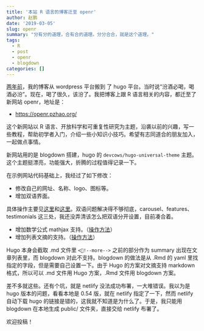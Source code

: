 ```yaml
---
title: '本站 R 语言的博客迁至 openr'
author: 赵鹏
date: '2019-03-05'
slug: openr
summary: "分有分的道理，合有合的道理。分分合合，就是这个道理。"
tags:
  - R
  - post
  - openr
  - blogdown
categories: []
---
```


[两年前](http://dapengde.com/archives/19323)，我的博客从 wordpress 平台搬到 了 hugo 平台。当时说“汾酒必喝，喝酒必汾”。现在，喝了很久，该汾了。我把博客上跟 R 语言相关的内容，都迁至了新网站 openr，地址是：

- <https://openr.pzhao.org/>

这个新网站以 R 语言、开放科学和可重复性研究为主题，沿袭以前的兴趣，写一些教程，帮助初学者入门，介绍一些小知识小技巧。希望有志同道合的朋友加入，一起做点事情。

新网站用的是 blogdown 搭建，hugo 的 `devcows/hugo-universal-theme` 主题。这个主题挺漂亮，功能强大，折腾的过程值得记录一下。

在示例网站代码基础上，我经过了如下修改：

- 修改自己的网址、名称、logo、图标等。
- 增加双语界面。

具体操作主要见[这里](https://github.com/rbind/openr/commit/56fdd5e799e95ac9420f76b3744ecc13a40749e3)和[这里](https://github.com/rbind/openr/commit/6674425686790e52d7ea1838153af60cb42cf81e)。双语问题解决得不够彻底，carousel、features、testimonials 这三处，我还没弄清该怎么把双语分开设置，目前凑合着。

- 增加数学公式 mathjax 支持。（[操作方法](https://github.com/rbind/openr/commit/a12898e8a6cbdab31234ee9d128f57239008c7a6)）
- 增加列表文摘的支持。（[操作方法](https://github.com/rbind/openr/commit/863cfb399c99779caf7f2bc6d485b54531d79eaa)）

Hugo 本身会截取 .md 文件里 `<!--more-->` 之前的部分作为 summary 出现在文章列表里，而 blogdown 对此不支持。blogdown 的做法是从 .Rmd 的 yaml 里找指定的字段，但是需要自己设置一下。由于 Hugo 的方案对文摘支持 markdown 格式，所以可以 .md 文件用 Hugo 方案，.Rmd 文件用 blogdown 方案。

差不多就这些。还有个坑，就是 netlify 没法成功布署，一大堆错误。我以为是 hugo 版本的问题，看看本地是 0.54 版，就在 netlify 指定了一下，然而 netlify 自动下载 hugo 的链接是错的，这我就不知道是为什么了。于是，我只能用 blogdown 在本地生成 public/ 文件夹，直接交给 netlify 布署了。

欢迎投稿！
